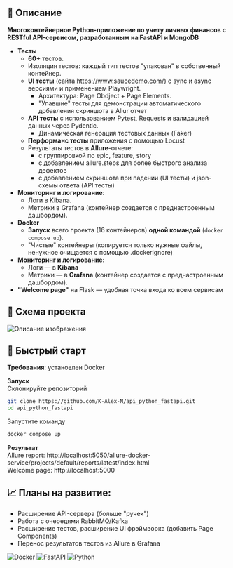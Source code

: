 
## 📄 Описание
**Многоконтейнерное Python-приложение по учету личных финансов с RESTful API-сервисом, разработанным на FastAPI и MongoDB**
 
* **Тесты**
  * **60+** тестов.
  * Изоляция тестов: каждый тип тестов "упакован" в собственный контейнер. 
  * **UI тесты** (сайта https://www.saucedemo.com/) с sync и async версиями и применением Playwright.
     * Архитектура: Page Obdject + Page Elements.
     * "Упавшие" тесты для демонстрации автоматического добавления скриншота в Allur отчет
  * **API тесты** с использованием Pytest, Requests и валидацией данных через Pydentic.
    * Динамическая генерация тестовых данных (Faker)
  * **Перформанс тесты** приложения с помощью Locust
  * Результаты тестов в **Allure**-отчете: 
    * c группировкой по epic, feature, story
    * c добавлением allure.steps для более быстрого анализа дефектов
    * c добавлением скриншота при падении (UI тесты) и json-схемы ответа (API тесты) 
* **Мониторинг и логирование**:
  * Логи в Kibana. 
  * Метрики в Grafana (контейнер создается с преднастроенным дашбордом). 
* **Docker**
  * **Запуск** всего проекта (16 контейнеров) **одной командой** (`docker compose up`). 
  * "Чистые" контейнеры (копируется только нужные файлы, ненужное очищается с помощью .dockerignore)
* **Мониторинг и логирование:**
  * Логи — в **Kibana**
  * Метрики — в **Grafana** (контейнер создается с преднастроенным дашбордом). 
* **"Welcome page"** на Flask — удобная точка входа ко всем сервисам


## 🧩 Схема проекта

![Описание изображения](https://raw.githubusercontent.com/K-Alex-N/assets/main/docker/main.png)


## 🚀 Быстрый старт

**Требования**: установлен Docker

**Запуск**  
Склонируйте репозиторий
```bash
git clone https://github.com/K-Alex-N/api_python_fastapi.git
cd api_python_fastapi
```
Запустите команду
```bash
docker compose up
```
**Результат**  
Allure report: http://localhost:5050/allure-docker-service/projects/default/reports/latest/index.html  
Welcome page: http://localhost:5000


## 📈 Планы на развитие:
- Расширение API-сервера (больше "ручек")
- Работа с очередями RabbitMQ/Kafka
- Расширение тестов, расширение UI фрэймворка (добавить Page Components) 
- Перенос результатов тестов из Allure в Grafana
  
  
![Docker](https://img.shields.io/badge/Docker-ready-blue)
![FastAPI](https://img.shields.io/badge/FastAPI-v0.100+-green)
![Python](https://img.shields.io/badge/Python-3.11+-blue)

